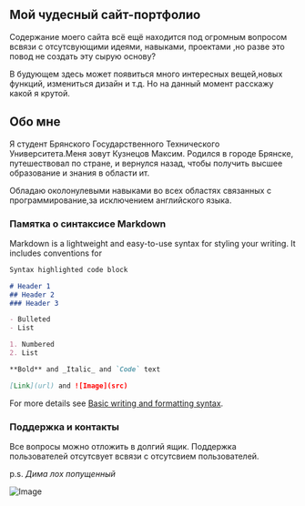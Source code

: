 ## Мой чудесный сайт-портфолио

Содержание моего сайта всё ещё находится под огромным вопросом всвязи с отсутсвующими идеями, навыками, проектами ,но разве это повод не создать эту сырую основу?

В будующем здесь может появиться много интересных вещей,новых функций, измениться дизайн и т.д. Но на данный момент расскажу какой я крутой.

## Обо мне

Я студент Брянского Государственного Технического Университета.Меня зовут Кузнецов Максим. Родился в городе Брянске, путешествовал по стране, и вернулся назад, чтобы получить высшее образование и знания в области ит.

Обладаю околонулевыми навыками во всех областях связанных с программирование,за исключением английского языка.

### Памятка о синтаксисе Markdown

Markdown is a lightweight and easy-to-use syntax for styling your writing. It includes conventions for

```markdown
Syntax highlighted code block

# Header 1
## Header 2
### Header 3

- Bulleted
- List

1. Numbered
2. List

**Bold** and _Italic_ and `Code` text

[Link](url) and ![Image](src)
```

For more details see [Basic writing and formatting syntax](https://docs.github.com/en/github/writing-on-github/getting-started-with-writing-and-formatting-on-github/basic-writing-and-formatting-syntax).

### Поддержка и контакты

Все вопросы можно отложить в долгий ящик.
Поддержка пользователей отсутсвует всвязи с отсутсвием пользователей.

p.s. _Дима лох попущенный_

![Image](https://i.ibb.co/vzHQdzH/image.jpg)
